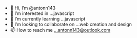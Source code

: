 - 👋 Hi, I’m @antonn143
- 👀 I’m interested in ...javascript
- 🌱 I’m currently learning ...javascript
- 💞️ I’m looking to collaborate on ...web creation and design
- 📫 How to reach me ...antonn143@outlook.com

<!---
antonn143/antonn143 is a ✨ special ✨ repository because its `README.md` (this file) appears on your GitHub profile.
You can click the Preview link to take a look at your changes.
--->
